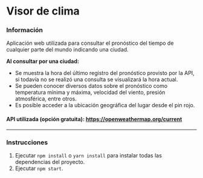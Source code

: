 # Visor de clima

### Información
Aplicación web utilizada para consultar el pronóstico del tiempo de cualquier parte del mundo indicando una ciudad.

**Al consultar por una ciudad:**
- Se muestra la hora del último registro del pronóstico provisto por la API, si todavía no se realizó una consulta se visualizará la hora actual.
- Se pueden conocer diversos datos sobre el pronóstico como temperatura mínima y máxima, velocidad del viento, presión atmosférica, entre otros.
- Es posible acceder a la ubicación geográfica del lugar desde el pin rojo. 

#### API utilizada (opción gratuita): https://openweathermap.org/current

---

### Instrucciones
1. Ejecutar ``npm install`` o ``yarn install`` para instalar todas las dependencias del proyecto.
2. Ejecutar ``npm start``.

